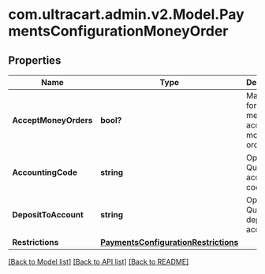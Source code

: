 # com.ultracart.admin.v2.Model.PaymentsConfigurationMoneyOrder
## Properties

Name | Type | Description | Notes
------------ | ------------- | ------------- | -------------
**AcceptMoneyOrders** | **bool?** | Master flag for this merchant accepting money orders | [optional] 
**AccountingCode** | **string** | Optional Quickbooks accounting code | [optional] 
**DepositToAccount** | **string** | Optional Quickbooks deposit to account | [optional] 
**Restrictions** | [**PaymentsConfigurationRestrictions**](PaymentsConfigurationRestrictions.md) |  | [optional] 


[[Back to Model list]](../README.md#documentation-for-models) [[Back to API list]](../README.md#documentation-for-api-endpoints) [[Back to README]](../README.md)

